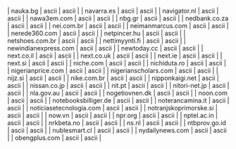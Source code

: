 | nauka.bg | ascii | ascii |
| navarra.es | ascii | ascii |
| navigator.nl | ascii | ascii |
| nawa3em.com | ascii | ascii |
| nbg.gr | ascii | ascii |
| nedbank.co.za | ascii | ascii |
| nei.com.br | ascii | ascii |
| neimanmarcus.com | ascii | ascii |
| nerede360.com | ascii | ascii |
| netpincer.hu | ascii | ascii |
| netshoes.com.br | ascii | ascii |
| nettimyynti.fi | ascii | ascii |
| newindianexpress.com | ascii | ascii |
| newtoday.cc | ascii | ascii |
| next.co.il | ascii | ascii |
| next.co.uk | ascii | ascii |
| next.ie | ascii | ascii |
| next.si | ascii | ascii |
| niche.com | ascii | ascii |
| nichiduta.ro | ascii | ascii |
| nigerianprice.com | ascii | ascii |
| nigerianscholars.com | ascii | ascii |
| nijz.si | ascii | ascii |
| nike.com.br | ascii | ascii |
| nipponkaigi.net | ascii | ascii |
| nissan.co.jp | ascii | ascii |
| nit.pt | ascii | ascii |
| nitori-net.jp | ascii | ascii |
| nla.gov.au | ascii | ascii |
| nogetiovnen.dk | ascii | ascii |
| noon.com | ascii | ascii |
| notebooksbilliger.de | ascii | ascii |
| noterancamina.it | ascii | ascii |
| noticiasetecnologia.com | ascii | ascii |
| notranjskoprimorske.si | ascii | ascii |
| now.vn | ascii | ascii |
| npr.org | ascii | ascii |
| nptel.ac.in | ascii | ascii |
| nrkbeta.no | ascii | ascii |
| ns.nl | ascii | ascii |
| ntbprov.go.id | ascii | ascii |
| nublesmart.cl | ascii | ascii |
| nydailynews.com | ascii | ascii |
| obengplus.com | ascii | ascii |
